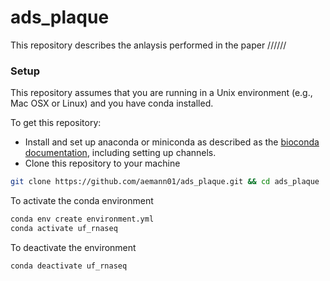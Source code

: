 # ads_plaque

This repository describes the anlaysis performed in the paper //////

### Setup

This repository assumes that you are running in a Unix environment (e.g., Mac OSX or Linux) and you have conda installed.

To get this repository:

* Install and set up anaconda or miniconda as described as the [bioconda documentation](https://bioconda.github.io/user/install.html), including setting up channels.
* Clone this repository to your machine

```bash
git clone https://github.com/aemann01/ads_plaque.git && cd ads_plaque
```

To activate the conda environment

```bash
conda env create environment.yml
conda activate uf_rnaseq
```

To deactivate the environment

```bash
conda deactivate uf_rnaseq
```
